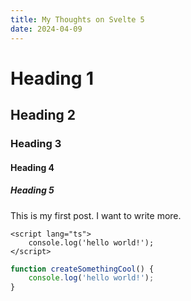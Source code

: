 ```yaml
---
title: My Thoughts on Svelte 5
date: 2024-04-09
---
```


# Heading 1

## Heading 2

### Heading 3

#### Heading 4

##### Heading 5

This is my first post. I want to write more.

```svelte
<script lang="ts">
	console.log('hello world!');
</script>
```

```ts {2}
function createSomethingCool() {
	console.log('hello world!');
}
```
